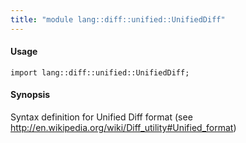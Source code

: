 ```yaml
---
title: "module lang::diff::unified::UnifiedDiff"
---
```


#### Usage

`import lang::diff::unified::UnifiedDiff;`

#### Synopsis

Syntax definition for Unified Diff format (see http://en.wikipedia.org/wiki/Diff_utility#Unified_format)

